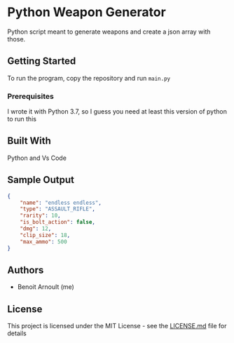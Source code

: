 # Python Weapon Generator

Python script meant to generate weapons and create a json array with those.

## Getting Started

To run the program, copy the repository and run `main.py`

### Prerequisites

I wrote it with Python 3.7, so I guess you need at least this version of python to run this

## Built With

Python and Vs Code

## Sample Output
```json
{
    "name": "endless endless",
    "type": "ASSAULT_RIFLE",
    "rarity": 10,
    "is_bolt_action": false,
    "dmg": 12,
    "clip_size": 18,
    "max_ammo": 500
}
```

## Authors

* Benoit Arnoult (me)

## License

This project is licensed under the MIT License - see the [LICENSE.md](LICENSE.md) file for details



